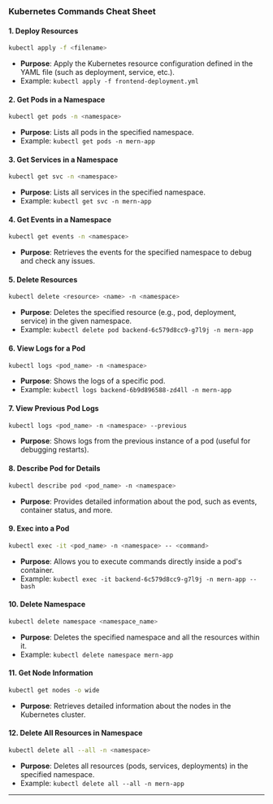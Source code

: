 ### Kubernetes Commands Cheat Sheet

#### 1. **Deploy Resources**

```bash
kubectl apply -f <filename>
```
- **Purpose**: Apply the Kubernetes resource configuration defined in the YAML file (such as deployment, service, etc.).
- Example: `kubectl apply -f frontend-deployment.yml`

#### 2. **Get Pods in a Namespace**

```bash
kubectl get pods -n <namespace>
```
- **Purpose**: Lists all pods in the specified namespace.
- Example: `kubectl get pods -n mern-app`

#### 3. **Get Services in a Namespace**

```bash
kubectl get svc -n <namespace>
```
- **Purpose**: Lists all services in the specified namespace.
- Example: `kubectl get svc -n mern-app`

#### 4. **Get Events in a Namespace**

```bash
kubectl get events -n <namespace>
```
- **Purpose**: Retrieves the events for the specified namespace to debug and check any issues.

#### 5. **Delete Resources**

```bash
kubectl delete <resource> <name> -n <namespace>
```
- **Purpose**: Deletes the specified resource (e.g., pod, deployment, service) in the given namespace.
- Example: `kubectl delete pod backend-6c579d8cc9-g7l9j -n mern-app`

#### 6. **View Logs for a Pod**

```bash
kubectl logs <pod_name> -n <namespace>
```
- **Purpose**: Shows the logs of a specific pod.
- Example: `kubectl logs backend-6b9d896588-zd4ll -n mern-app`

#### 7. **View Previous Pod Logs**

```bash
kubectl logs <pod_name> -n <namespace> --previous
```
- **Purpose**: Shows logs from the previous instance of a pod (useful for debugging restarts).

#### 8. **Describe Pod for Details**

```bash
kubectl describe pod <pod_name> -n <namespace>
```
- **Purpose**: Provides detailed information about the pod, such as events, container status, and more.

#### 9. **Exec into a Pod**

```bash
kubectl exec -it <pod_name> -n <namespace> -- <command>
```
- **Purpose**: Allows you to execute commands directly inside a pod's container.
- Example: `kubectl exec -it backend-6c579d8cc9-g7l9j -n mern-app -- bash`

#### 10. **Delete Namespace**

```bash
kubectl delete namespace <namespace_name>
```
- **Purpose**: Deletes the specified namespace and all the resources within it.
- Example: `kubectl delete namespace mern-app`

#### 11. **Get Node Information**

```bash
kubectl get nodes -o wide
```
- **Purpose**: Retrieves detailed information about the nodes in the Kubernetes cluster.

#### 12. **Delete All Resources in Namespace**

```bash
kubectl delete all --all -n <namespace>
```
- **Purpose**: Deletes all resources (pods, services, deployments) in the specified namespace.
- Example: `kubectl delete all --all -n mern-app`

---
